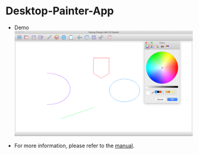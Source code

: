 # Desktop-Painter-App

- Demo
![](./Images/general.png)

- For more information, please refer to the [manual](./manual.pdf).





